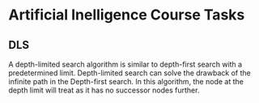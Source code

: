 # Artificial Inelligence Course Tasks
## DLS
A depth-limited search algorithm is similar to depth-first search with a predetermined limit. Depth-limited search can solve the drawback of the infinite path in the Depth-first search. In this algorithm, the node at the depth limit will treat as it has no successor nodes further.
